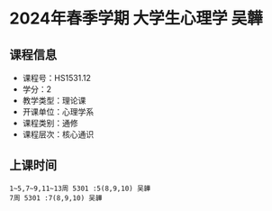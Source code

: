 # 2024年春季学期 大学生心理学 吴韡






## 课程信息

- 课程号：HS1531.12
- 学分：2
- 教学类型：理论课
- 开课单位：心理学系
- 课程类别：通修
- 课程层次：核心通识

## 上课时间

```
1~5,7~9,11~13周 5301 :5(8,9,10) 吴韡
7周 5301 :7(8,9,10) 吴韡
```

